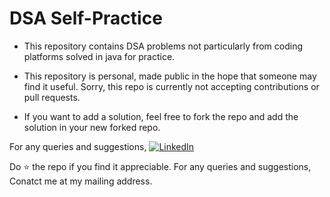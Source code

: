 # DSA Self-Practice

- This repository contains DSA problems not particularly from coding platforms solved in java for practice.

- This repository is personal, made public in the hope that someone may find it useful. Sorry, this repo is currently not accepting contributions or pull requests.

- If you want to add a solution, feel free to fork the repo and add the solution in your new forked repo.

 For any queries and suggestions,
[![LinkedIn](https://img.shields.io/badge/LinkedIn-RahulKashyap-blue.svg)](https://www.linkedin.com/in/rahul-kashyap-230577195/)


Do :star: the repo if you find it appreciable. For any queries and suggestions, Conatct me at my mailing address.
